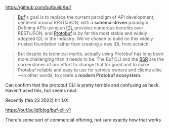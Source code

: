 https://github.com/bufbuild/buf

> [Buf](https://buf.build)'s goal is to replace the current paradigm of API development, centered around REST/JSON, with a **schema-driven** paradigm. Defining APIs using an [IDL](https://en.wikipedia.org/wiki/Interface_description_language) provides numerous benefits over REST/JSON, and [Protobuf](https://developers.google.com/protocol-buffers) is by far the most stable and widely adopted IDL in the industry. We've chosen to build on this widely trusted foundation rather than creating a new IDL from scratch.

> But despite its technical merits, actually _using_ Protobuf has long been more challenging than it needs to be. The Buf CLI and the [BSR](https://github.com/bufbuild/buf#the-buf-schema-registry) are the cornerstones of our effort to change that for good and to make Protobuf reliable and easy to use for service owners and clients alike—in other words, to create a **modern Protobuf ecosystem**.

Can confirm that the protobuf CLI is pretty terrible and confusing as heck. Haven't used this, but seems neat.

Recently (feb 23 2022) hit 1.0:

https://buf.build/blog/buf-cli-v1

There's some sort of commercial offering, not sure exactly how that works